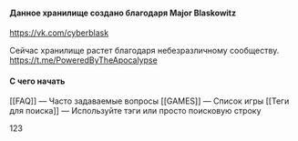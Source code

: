 #### Данное хранилище создано благодаря **Major&nbsp;Blaskowitz**
https://vk.com/cyberblask 

Сейчас хранилище растет благодаря небезразличному сообществу.
https://t.me/PoweredByTheApocalypse

#### С чего начать
[[FAQ]] — Часто задаваемые вопросы
[[GAMES]] — Список игры
[[Теги для поиска]] — Используйте тэги или просто поисковую строку 

123
